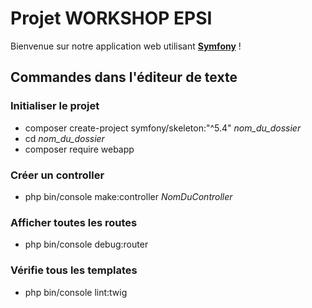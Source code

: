 # Projet WORKSHOP EPSI
Bienvenue sur notre application web utilisant [**Symfony**](https://symfony.com/doc/5.4/setup.html) !

## Commandes dans l'éditeur de texte

### Initialiser le projet
- composer create-project symfony/skeleton:"^5.4" *nom_du_dossier*
- cd *nom_du_dossier*
- composer require webapp

### Créer un controller 
- php bin/console make:controller *NomDuController*

### Afficher toutes les routes
- php bin/console debug:router

### Vérifie tous les templates
- php bin/console lint:twig